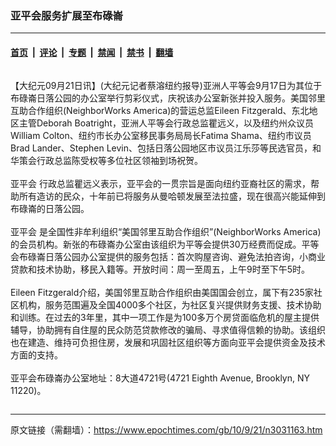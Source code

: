 ### 亚平会服务扩展至布碌崙

---

#### [首页](../../../..?n3031163) &nbsp;|&nbsp; [评论](../../../../../epoch-comment?n3031163) &nbsp;|&nbsp; [专题](../../../../../epoch-special?n3031163) &nbsp;|&nbsp; [禁闻](../../../../../epoch-news?n3031163) &nbsp;|&nbsp; [禁书](../../../../../books?n3031163) &nbsp;|&nbsp; [翻墙](https://github.com/gfw-breaker/nogfw/blob/master/README.md?n3031163)


<div class="column" id="artbody" itemprop="articleBody">
 <!-- article content begin -->
 <p>
  【大纪元09月21日讯】(大纪元记者蔡溶纽约报导)亚洲人平等会9月17日为其位于布碌崙日落公园的办公室举行剪彩仪式，庆祝该办公室新张并投入服务。美国邻里互助合作组织(NeighborWorks America)的营运总监Eileen Fitzgerald、东北地区主管Deborah Boatright，亚洲人平等会行政总监瞿远义，以及纽约州众议员William Colton、纽约市长办公室移民事务局局长Fatima Shama、纽约市议员Brad Lander、Stephen Levin、包括日落公园地区市议员江乐莎等民选官员，和华策会行政总监陈受权等多位社区领袖到场祝贺。
  <br/>
  <br/>
  <ok href="https://www.epochtimes.com/gb/tag/%E4%BA%9A%E5%B9%B3%E4%BC%9A.html">
   亚平会
  </ok>
  行政总监瞿远义表示，亚平会的一贯宗旨是面向纽约亚裔社区的需求，帮助所有造访的民众，十年前已将服务从曼哈顿发展至法拉盛，现在很高兴能延伸到布碌崙的日落公园。
  <br/>
  <br/>
  <ok href="https://www.epochtimes.com/gb/tag/%E4%BA%9A%E5%B9%B3%E4%BC%9A.html">
   亚平会
  </ok>
  是全国性非牟利组织“美国邻里互助合作组织”(NeighborWorks America)的会员机构。新张的布碌崙办公室由该组织为平等会提供30万经费而促成。平等会布碌崙日落公园办公室提供的服务包括：首次购屋咨询、避免法拍咨询，小商业贷款和技术协助，移民入籍等。开放时间：周一至周五，上午9时至下午5时。
  <br/>
  <br/>
  Eileen Fitzgerald介绍，美国邻里互助合作组织由美国国会创立，属下有235家社区机构，服务范围遍及全国4000多个社区，为社区复兴提供财务支援、技术协助和训练。在过去的3年里，其中一项工作是为100多万个房贷面临危机的屋主提供辅导，协助拥有自住屋的民众防范贷款修改的骗局、寻求值得信赖的协助。该组织也在建造、维持可负担住房，发展和巩固社区组织等方面向亚平会提供资金及技术方面的支持。
  <br/>
  <br/>
  亚平会布碌崙办公室地址：8大道4721号(4721 Eighth Avenue, Brooklyn, NY 11220)。
 </p>
 <!-- article content end -->
</div>


---

原文链接（需翻墙）：https://www.epochtimes.com/gb/10/9/21/n3031163.htm